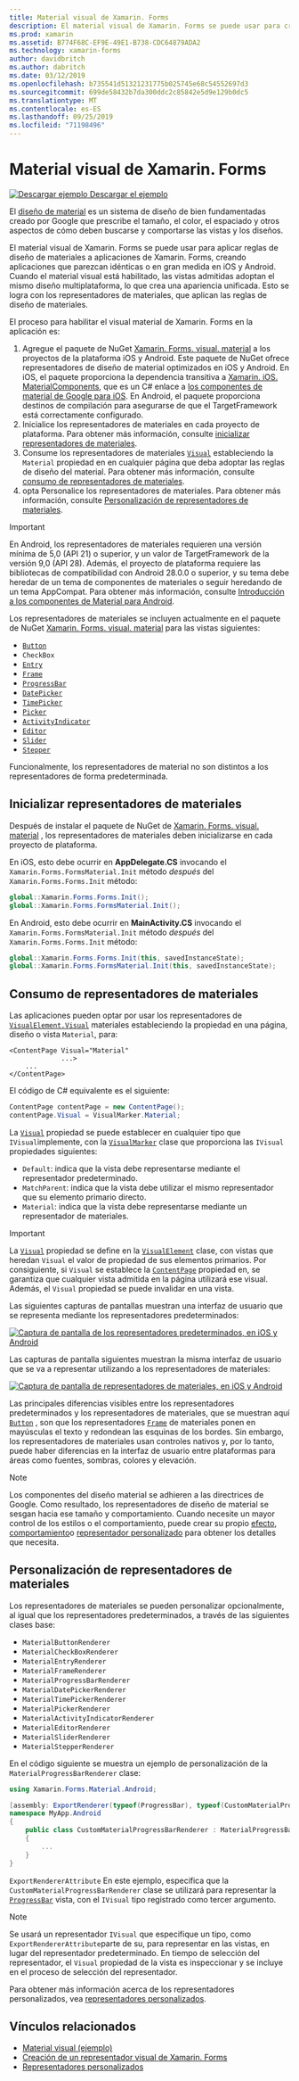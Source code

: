 ```yaml
---
title: Material visual de Xamarin. Forms
description: El material visual de Xamarin. Forms se puede usar para crear aplicaciones de Xamarin. Forms que parezcan idénticas o en gran medida en iOS y Android.
ms.prod: xamarin
ms.assetid: B774F68C-EF9E-49E1-B738-CDC64879ADA2
ms.technology: xamarin-forms
author: davidbritch
ms.author: dabritch
ms.date: 03/12/2019
ms.openlocfilehash: b735541d51321231775b025745e68c54552697d3
ms.sourcegitcommit: 699de58432b7da300ddc2c85842e5d9e129b0dc5
ms.translationtype: MT
ms.contentlocale: es-ES
ms.lasthandoff: 09/25/2019
ms.locfileid: "71198496"
---
```

# <a name="xamarinforms-material-visual"></a>Material visual de Xamarin. Forms

[![Descargar ejemplo](~/media/shared/download.png) Descargar el ejemplo](https://docs.microsoft.com/samples/xamarin/xamarin-forms-samples/userinterface-visualdemos)

El [diseño de material](https://material.io) es un sistema de diseño de bien fundamentadas creado por Google que prescribe el tamaño, el color, el espaciado y otros aspectos de cómo deben buscarse y comportarse las vistas y los diseños.

El material visual de Xamarin. Forms se puede usar para aplicar reglas de diseño de materiales a aplicaciones de Xamarin. Forms, creando aplicaciones que parezcan idénticas o en gran medida en iOS y Android. Cuando el material visual está habilitado, las vistas admitidas adoptan el mismo diseño multiplataforma, lo que crea una apariencia unificada. Esto se logra con los representadores de materiales, que aplican las reglas de diseño de materiales.

El proceso para habilitar el visual material de Xamarin. Forms en la aplicación es:

1. Agregue el paquete de NuGet [Xamarin. Forms. visual. material](https://www.nuget.org/packages/Xamarin.Forms.Visual.Material/) a los proyectos de la plataforma iOS y Android. Este paquete de NuGet ofrece representadores de diseño de material optimizados en iOS y Android. En iOS, el paquete proporciona la dependencia transitiva a [Xamarin. iOS. MaterialComponents](https://www.nuget.org/packages/Xamarin.iOS.MaterialComponents), que es un C# enlace a [los componentes de material de Google para iOS](https://material.io/develop/ios/). En Android, el paquete proporciona destinos de compilación para asegurarse de que el TargetFramework está correctamente configurado.
1. Inicialice los representadores de materiales en cada proyecto de plataforma. Para obtener más información, consulte [inicializar representadores de materiales](#initialize-material-renderers).
1. Consume los representadores de materiales [`Visual`](xref:Xamarin.Forms.VisualElement.Visual) estableciendo la `Material` propiedad en en cualquier página que deba adoptar las reglas de diseño del material. Para obtener más información, consulte [consumo de representadores de materiales](#consume-material-renderers).
1. opta Personalice los representadores de materiales. Para obtener más información, consulte [Personalización de representadores de materiales](#customize-material-renderers).

> [!IMPORTANT]
> En Android, los representadores de materiales requieren una versión mínima de 5,0 (API 21) o superior, y un valor de TargetFramework de la versión 9,0 (API 28). Además, el proyecto de plataforma requiere las bibliotecas de compatibilidad con Android 28.0.0 o superior, y su tema debe heredar de un tema de componentes de materiales o seguir heredando de un tema AppCompat. Para obtener más información, consulte [Introducción a los componentes de Material para Android](https://github.com/material-components/material-components-android/blob/master/docs/getting-started.md).

Los representadores de materiales se incluyen actualmente en el paquete de NuGet [Xamarin. Forms. visual. material](https://www.nuget.org/packages/Xamarin.Forms.Visual.Material/) para las vistas siguientes:

- [`Button`](xref:Xamarin.Forms.Button)
- `CheckBox`
- [`Entry`](xref:Xamarin.Forms.Entry)
- [`Frame`](xref:Xamarin.Forms.Frame)
- [`ProgressBar`](xref:Xamarin.Forms.ProgressBar)
- [`DatePicker`](xref:Xamarin.Forms.DatePicker)
- [`TimePicker`](xref:Xamarin.Forms.TimePicker)
- [`Picker`](xref:Xamarin.Forms.Picker)
- [`ActivityIndicator`](xref:Xamarin.Forms.ActivityIndicator)
- [`Editor`](xref:Xamarin.Forms.Editor)
- [`Slider`](xref:Xamarin.Forms.Slider)
- [`Stepper`](xref:Xamarin.Forms.Stepper)

Funcionalmente, los representadores de material no son distintos a los representadores de forma predeterminada.

## <a name="initialize-material-renderers"></a>Inicializar representadores de materiales

Después de instalar el paquete de NuGet de [Xamarin. Forms. visual. material](https://www.nuget.org/packages/Xamarin.Forms.Visual.Material/) , los representadores de materiales deben inicializarse en cada proyecto de plataforma.

En iOS, esto debe ocurrir en **AppDelegate.CS** invocando el `Xamarin.Forms.FormsMaterial.Init` método *después* del `Xamarin.Forms.Forms.Init` método:

```csharp
global::Xamarin.Forms.Forms.Init();
global::Xamarin.Forms.FormsMaterial.Init();
```

En Android, esto debe ocurrir en **MainActivity.CS** invocando el `Xamarin.Forms.FormsMaterial.Init` método *después* del `Xamarin.Forms.Forms.Init` método:

```csharp
global::Xamarin.Forms.Forms.Init(this, savedInstanceState);
global::Xamarin.Forms.FormsMaterial.Init(this, savedInstanceState);
```

## <a name="consume-material-renderers"></a>Consumo de representadores de materiales

Las aplicaciones pueden optar por usar los representadores de [`VisualElement.Visual`](xref:Xamarin.Forms.VisualElement.Visual) materiales estableciendo la propiedad en una página, diseño o vista `Material`, para:

```xaml
<ContentPage Visual="Material"
             ...>
    ...
</ContentPage>
```

El código de C# equivalente es el siguiente:

```csharp
ContentPage contentPage = new ContentPage();
contentPage.Visual = VisualMarker.Material;
```

La [`Visual`](xref:Xamarin.Forms.VisualElement.Visual) propiedad se puede establecer en cualquier tipo que `IVisual`implemente, con la [`VisualMarker`](xref:Xamarin.Forms.VisualMarker) clase que proporciona las `IVisual` propiedades siguientes:

- `Default`: indica que la vista debe representarse mediante el representador predeterminado.
- `MatchParent`: indica que la vista debe utilizar el mismo representador que su elemento primario directo.
- `Material`: indica que la vista debe representarse mediante un representador de materiales.

> [!IMPORTANT]
> La [`Visual`](xref:Xamarin.Forms.VisualElement.Visual) propiedad se define en la [`VisualElement`](xref:Xamarin.Forms.VisualElement) clase, con vistas que heredan `Visual` el valor de propiedad de sus elementos primarios. Por consiguiente, si `Visual` se establece la [`ContentPage`](xref:Xamarin.Forms.ContentPage) propiedad en, se garantiza que cualquier vista admitida en la página utilizará ese visual. Además, el `Visual` propiedad se puede invalidar en una vista.

Las siguientes capturas de pantallas muestran una interfaz de usuario que se representa mediante los representadores predeterminados:

[![Captura de pantalla de los representadores predeterminados, en iOS y Android](material-visual-images/default-renderers.png "Vistas con representadores predeterminados")](material-visual-images/default-renderers-large.png#lightbox)

Las capturas de pantalla siguientes muestran la misma interfaz de usuario que se va a representar utilizando a los representadores de materiales:

[![Captura de pantalla de representadores de materiales, en iOS y Android](material-visual-images/material-renderers.png "Vistas con representadores de materiales")](material-visual-images/material-renderers-large.png#lightbox)

Las principales diferencias visibles entre los representadores predeterminados y los representadores de materiales, que se muestran aquí [`Button`](xref:Xamarin.Forms.Button) , son que los representadores [`Frame`](xref:Xamarin.Forms.Frame) de materiales ponen en mayúsculas el texto y redondean las esquinas de los bordes. Sin embargo, los representadores de materiales usan controles nativos y, por lo tanto, puede haber diferencias en la interfaz de usuario entre plataformas para áreas como fuentes, sombras, colores y elevación.

> [!NOTE]
> Los componentes del diseño material se adhieren a las directrices de Google. Como resultado, los representadores de diseño de material se sesgan hacia ese tamaño y comportamiento. Cuando necesite un mayor control de los estilos o el comportamiento, puede crear su propio [efecto](~/xamarin-forms/app-fundamentals/effects/index.md), [comportamiento](~/xamarin-forms/app-fundamentals/behaviors/index.md)o [representador personalizado](~/xamarin-forms/app-fundamentals/custom-renderer/index.md) para obtener los detalles que necesita.

## <a name="customize-material-renderers"></a>Personalización de representadores de materiales

Los representadores de materiales se pueden personalizar opcionalmente, al igual que los representadores predeterminados, a través de las siguientes clases base:

- `MaterialButtonRenderer`
- `MaterialCheckBoxRenderer`
- `MaterialEntryRenderer`
- `MaterialFrameRenderer`
- `MaterialProgressBarRenderer`
- `MaterialDatePickerRenderer`
- `MaterialTimePickerRenderer`
- `MaterialPickerRenderer`
- `MaterialActivityIndicatorRenderer`
- `MaterialEditorRenderer`
- `MaterialSliderRenderer`
- `MaterialStepperRenderer`

En el código siguiente se muestra un ejemplo de personalización de la `MaterialProgressBarRenderer` clase:

```csharp
using Xamarin.Forms.Material.Android;

[assembly: ExportRenderer(typeof(ProgressBar), typeof(CustomMaterialProgressBarRenderer), new[] { typeof(VisualMarker.MaterialVisual) })]
namespace MyApp.Android
{
    public class CustomMaterialProgressBarRenderer : MaterialProgressBarRenderer
    {
        ...
    }
}
```

`ExportRendererAttribute` En este ejemplo, especifica que la `CustomMaterialProgressBarRenderer` clase se utilizará para representar la [`ProgressBar`](xref:Xamarin.Forms.ProgressBar) vista, con el `IVisual` tipo registrado como tercer argumento.

> [!NOTE]
> Se usará un representador `IVisual` que especifique un tipo, como `ExportRendererAttribute`parte de su, para representar en las vistas, en lugar del representador predeterminado. En tiempo de selección del representador, el `Visual` propiedad de la vista es inspeccionar y se incluye en el proceso de selección del representador.

Para obtener más información acerca de los representadores personalizados, vea [representadores personalizados](~/xamarin-forms/app-fundamentals/custom-renderer/index.md).

## <a name="related-links"></a>Vínculos relacionados

- [Material visual (ejemplo)](https://docs.microsoft.com/samples/xamarin/xamarin-forms-samples/userinterface-visualdemos)
- [Creación de un representador visual de Xamarin. Forms](create.md)
- [Representadores personalizados](~/xamarin-forms/app-fundamentals/custom-renderer/index.md)
